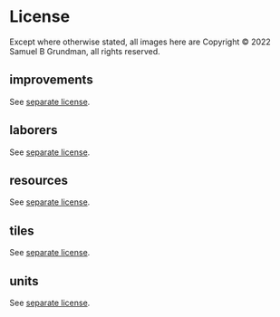 # License

Except where otherwise stated, all images here are Copyright © 2022 Samuel B Grundman, all rights reserved.

## improvements

See [separate license](https://github.com/YodasWs/Empires-4x/blob/master/src/img/improvements/LICENSE.md).

## laborers

See [separate license](https://github.com/YodasWs/Empires-4x/blob/master/src/img/laborers/LICENSE.md).

## resources

See [separate license](https://github.com/YodasWs/Empires-4x/blob/master/src/img/resources/LICENSE.md).

## tiles

See [separate license](https://github.com/YodasWs/Empires-4x/blob/master/src/img/tiles/LICENSE.md).

## units

See [separate license](https://github.com/YodasWs/Empires-4x/blob/master/src/img/units/LICENSE.md).
